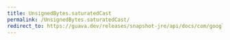 ```yaml
---
title: UnsignedBytes.saturatedCast
permalink: /UnsignedBytes.saturatedCast/
redirect_to: https://guava.dev/releases/snapshot-jre/api/docs/com/google/common/primitives/UnsignedBytes.html#saturatedCast-long-
---
```

